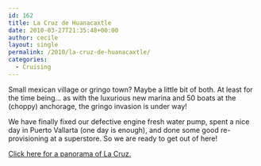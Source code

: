 ```yaml
---
id: 162
title: La Cruz de Huanacaxtle
date: 2010-03-27T21:35:48+00:00
author: cecile
layout: single
permalink: /2010/la-cruz-de-huanacaxtle/
categories:
  - Cruising
---
```

Small mexican village or gringo town? Maybe a little bit of both. At least for
the time being&#8230; as with the luxurious new marina and 50 boats at the
(choppy) anchorage, the gringo invasion is under way!

We have finally fixed our defective engine fresh water pump, spent a nice day in
Puerto Vallarta (one day is enough), and done some good re- provisioning at a
superstore. So we are ready to get out of here!

[Click here for a panorama of La Cruz.](http://gigapan.org/gigapans/45559/)